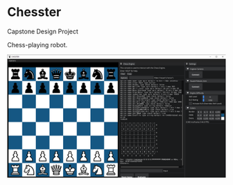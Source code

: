 # Chesster
Capstone Design Project

Chess-playing robot.

![Alt text](Chesster/assets/Chesster_pic.png?raw=true "Chesster!")